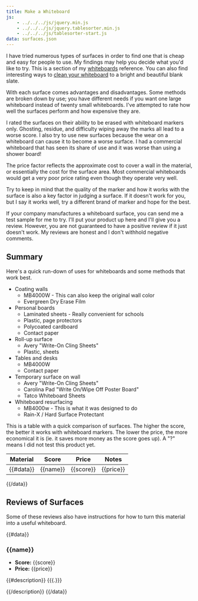 ```yaml
---
title: Make a Whiteboard
js:
    - ../../../js/jquery.min.js
    - ../../../js/jquery.tablesorter.min.js
    - ../../../js/tablesorter-start.js
data: surfaces.json
---
```


I have tried numerous types of surfaces in order to find one that is cheap and easy for people to use.  My findings may help you decide what you'd like to try.  This is a section of my [whiteboards](../) reference.  You can also find interesting ways to [clean your whiteboard](../cleaners/) to a bright and beautiful blank slate.

With each surface comes advantages and disadvantages.  Some methods are broken down by use; you have different needs if you want one large whiteboard instead of twenty small whiteboards.  I've attempted to rate how well the surfaces perform and how expensive they are.

I rated the surfaces on their ability to be erased with whiteboard markers only.  Ghosting, residue, and difficulty wiping away the marks all lead to a worse score.  I also try to use new surfaces because the wear on a whiteboard can cause it to become a worse surface.  I had a commercial whiteboard that has seen its share of use and it was worse than using a shower board!

The price factor reflects the approximate cost to cover a wall in the material, or essentially the cost for the surface area.  Most commercial whiteboards would get a very poor price rating even though they operate very well.

Try to keep in mind that the quality of the marker and how it works with the surface is also a key factor in judging a surface.  If it doesn't work for you, but I say it works well, try a different brand of marker and hope for the best.

If your company manufactures a whiteboard surface, you can send me a test sample for me to try.  I'll put your product up here and I'll give you a review.  However, you are not guaranteed to have a positive review if it just doesn't work.  My reviews are honest and I don't withhold negative comments.


Summary
-------

Here's a quick run-down of uses for whiteboards and some methods that work best.

* Coating walls
    * MB4000W - This can also keep the original wall color
    * Evergreen Dry Erase Film
* Personal boards
    * Laminated sheets - Really convenient for schools
    * Plastic, page protectors
    * Polycoated cardboard
    * Contact paper
* Roll-up surface
    * Avery "Write-On Cling Sheets"
    * Plastic, sheets
* Tables and desks
    * MB4000W
    * Contact paper
* Temporary surface on wall
    * Avery "Write-On Cling Sheets"
    * Carolina Pad "Write On/Wipe Off Poster Board"
    * Tatco Whiteboard Sheets
* Whiteboard resurfacing
    * MB4000w - This is what it was designed to do
    * Rain-X / Hard Surface Protectant

This is a table with a quick comparison of surfaces.  The higher the score, the better it works with whiteboard markers.  The lower the price, the more economical it is (ie. it saves more money as the score goes up).  A "?" means I did not test this product yet.

| Material | Score | Price | Notes |
|----------|:-----:|:-----:|-------|
{{#data}}| {{name}} | {{score}} | {{price}} | {{notes}} |
{{/data}}


Reviews of Surfaces
-------------------

Some of these reviews also have instructions for how to turn this material into a useful whiteboard.


{{#data}}
### {{name}}

* **Score:** {{score}}
* **Price:** {{price}}

{{#description}}
{{{.}}}

{{/description}}
{{/data}}
